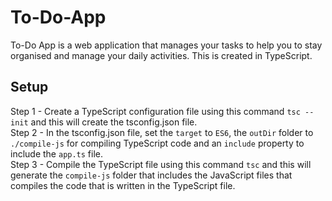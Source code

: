 # To-Do-App
To-Do App is a web application that manages your tasks to help you to stay organised and manage your daily activities. This is created in TypeScript.

## Setup
Step 1 - Create a TypeScript configuration file using this command <code>tsc --init</code> and this will create the tsconfig.json file.<br>
Step 2 - In the tsconfig.json file, set the <code>target</code> to <code>ES6</code>, the <code>outDir</code> folder to <code>./compile-js</code> for compiling TypeScript code and an <code>include</code> property to include the <code>app.ts</code> file.<br>
Step 3 - Compile the TypeScript file using this command <code>tsc</code> and this will generate the <code>compile-js</code> folder that includes the JavaScript files that compiles the code that is written in the TypeScript file.<br>
